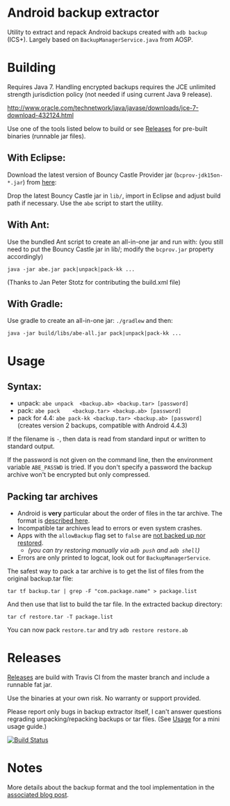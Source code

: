 Android backup extractor
========================

Utility to extract and repack Android backups created with ```adb backup``` (ICS+). 
Largely based on ```BackupManagerService.java``` from AOSP. 

# Building

Requires Java 7. Handling encrypted backups requires the JCE unlimited strength 
jurisdiction policy (not needed if using current Java 9 release).

http://www.oracle.com/technetwork/java/javase/downloads/jce-7-download-432124.html

Use one of the tools listed below to build or see [Releases](#releases) for pre-built binaries (runnable jar files).

## With Eclipse: 

Download the latest version of Bouncy Castle Provider jar 
(```bcprov-jdk15on-*.jar```) from [here](http://www.bouncycastle.org/latest_releases.html):

Drop the latest Bouncy Castle jar in ```lib/```, import in Eclipse and adjust 
build path if necessary. Use the ```abe``` script to start the utility. 

## With Ant:

Use the bundled Ant script to create an all-in-one jar and run with: 
(you still need to put the Bouncy Castle jar in lib/; modify the 
```bcprov.jar``` property accordingly)

```java -jar abe.jar pack|unpack|pack-kk ...```

(Thanks to Jan Peter Stotz for contributing the build.xml file)

## With Gradle:

Use gradle to create an all-in-one jar:
```./gradlew``` and then:

```java -jar build/libs/abe-all.jar pack|unpack|pack-kk ...```

# Usage

## Syntax: 
* unpack:       ```abe unpack  <backup.ab> <backup.tar> [password]```
* pack:         ```abe pack    <backup.tar> <backup.ab> [password]```
* pack for 4.4: ```abe pack-kk <backup.tar> <backup.ab> [password]```
  (creates version 2 backups, compatible with Android 4.4.3)

If the filename is `-`, then data is read from standard input or written to
standard output.

If the password is not given on the command line, then the environment variable
`ABE_PASSWD` is tried. If you don't specify a password the backup archive won't
be encrypted but only compressed. 

## Packing tar archives

- Android is **very** particular about the order of files in the tar archive. The format is [described here](https://android.googlesource.com/platform/frameworks/base/+/4a627c71ff53a4fca1f961f4b1dcc0461df18a06).
- Incompatible tar archives lead to errors or even system crashes.
- Apps with the `allowBackup` flag set to `false` are [not backed up nor restored](https://android.googlesource.com/platform/frameworks/base/+/a858cb075d0c87e2965d401656ff2d5bc16406da).
  - *(you can try restoring manually via `adb push` and `adb shell`)*
- Errors are only printed to logcat, look out for `BackupManagerService`.

The safest way to pack a tar archive is to get the list of files from the original backup.tar file:
```shell
tar tf backup.tar | grep -F "com.package.name" > package.list
```
And then use that list to build the tar file. In the extracted backup directory:
```shell
tar cf restore.tar -T package.list
```
You can now pack `restore.tar` and try `adb restore restore.ab`

# Releases

[Releases](https://github.com/nelenkov/android-backup-extractor/releases/latest) are build with Travis CI from the master branch and include a runnable fat jar.

Use the binaries at your own risk. No warranty or support provided.

Please report only bugs in backup extractor itself, I can't answer questions regrading unpacking/repacking backups or tar files.
(See [Usage](#usage) for a mini usage guide.)

[![Build Status](https://travis-ci.org/nelenkov/android-backup-extractor.svg?branch=master)](https://travis-ci.org/nelenkov/android-backup-extractor)

# Notes

More details about the backup format and the tool implementation in the [associated blog post](https://nelenkov.blogspot.de/2012/06/unpacking-android-backups.html).

